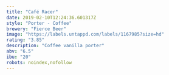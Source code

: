 ```yaml
---
title: "Café Racer"
date: 2019-02-10T12:24:36.601317Z
style: "Porter - Coffee"
brewery: "Fierce Beer"
image: "https://labels.untappd.com/labels/1167985?size=hd"
rating: "3.85"
description: "Coffee vanilla porter"
abv: "6.5"
ibu: "20"
robots: noindex,nofollow
---
```

